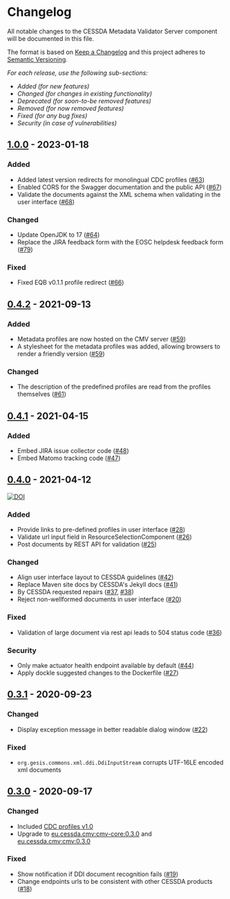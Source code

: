 # Changelog

All notable changes to the CESSDA Metadata Validator Server component will be documented in this file.

The format is based on [Keep a Changelog](http://keepachangelog.com/en/1.0.0/)
and this project adheres to [Semantic Versioning](http://semver.org/spec/v2.0.0.html).

*For each release, use the following sub-sections:*

- *Added (for new features)*  
- *Changed (for changes in existing functionality)*  
- *Deprecated (for soon-to-be removed features)*  
- *Removed (for now removed features)*  
- *Fixed (for any bug fixes)*  
- *Security (in case of vulnerabilities)*

## [1.0.0] - 2023-01-18

### Added

- Added latest version redirects for monolingual CDC profiles ([#63](https://github.com/cessda/cessda.cmv.server/issues/63))
- Enabled CORS for the Swagger documentation and the public API ([#67](https://github.com/cessda/cessda.cmv.server/issues/67))
- Validate the documents against the XML schema when validating in the user interface ([#68](https://github.com/cessda/cessda.cmv.server/issues/68))

### Changed

- Update OpenJDK to 17 ([#64](https://github.com/cessda/cessda.cmv.server/issues/64))
- Replace the JIRA feedback form with the EOSC helpdesk feedback form ([#79](https://github.com/cessda/cessda.cmv.server/issues/79))

### Fixed

- Fixed EQB v0.1.1 profile redirect ([#66](https://github.com/cessda/cessda.cmv.server/issues/66))

## [0.4.2] - 2021-09-13

### Added

- Metadata profiles are now hosted on the CMV server ([#59](https://github.com/cessda/cessda.cmv.server/issues/59))
- A stylesheet for the metadata profiles was added, allowing browsers to render a friendly
  version ([#59](https://github.com/cessda/cessda.cmv.server/issues/59))

### Changed

- The description of the predefined profiles are read from the profiles
  themselves ([#61](https://github.com/cessda/cessda.cmv.server/issues/61))

## [0.4.1] - 2021-04-15

### Added

- Embed JIRA issue collector code ([#48](https://github.com/cessda/cessda.cmv.server/issues/48))
- Embed Matomo tracking code ([#47](https://github.com/cessda/cessda.cmv.server/issues/47))

## [0.4.0] - 2021-04-12

[![DOI](https://zenodo.org/badge/DOI/10.5281/zenodo.4681201.svg)](https://doi.org/10.5281/zenodo.4681201)

### Added

- Provide links to pre-defined profiles in user interface ([#28](https://github.com/cessda/cessda.cmv.server/issues/28))
- Validate url input field in ResourceSelectionComponent ([#26](https://github.com/cessda/cessda.cmv.server/issues/26))
- Post documents by REST API for validation ([#25](https://github.com/cessda/cessda.cmv.server/issues/25))

### Changed

- Align user interface layout to CESSDA guidelines  ([#42](https://github.com/cessda/cessda.cmv.server/issues/42))
- Replace Maven site docs by CESSDA's Jekyll docs ([#41](https://github.com/cessda/cessda.cmv.server/issues/41))
- By CESSDA requested repairs ([#37](https://github.com/cessda/cessda.cmv.server/issues/37), [#38](https://github.com/cessda/cessda.cmv.server/issues/38))
- Reject non-wellformed documents in user interface ([#20](https://github.com/cessda/cessda.cmv.server/issues/20))

### Fixed

- Validation of large document via rest api leads to 504 status code ([#36](https://github.com/cessda/cessda.cmv.server/issues/36))

### Security

- Only make actuator health endpoint available by default ([#44](https://github.com/cessda/cessda.cmv.server/issues/44))
- Apply dockle suggested changes to the Dockerfile ([#27](https://github.com/cessda/cessda.cmv.server/issues/27))

## [0.3.1] - 2020-09-23

### Changed

- Display exception message in better readable dialog window ([#22](https://github.com/cessda/cessda.cmv.server/issues/22))

### Fixed

- `org.gesis.commons.xml.ddi.DdiInputStream` corrupts UTF-16LE encoded xml documents

## [0.3.0] - 2020-09-17

### Changed

- Included [CDC profiles v1.0](https://bitbucket.org/cessda/cessda.metadata.profiles/src/v1.0)
- Upgrade to [eu.cessda.cmv:cmv-core:0.3.0](https://github.com/cessda/cessda.cmv.core/releases/tag/v0.3.0) and [eu.cessda.cmv:cmv:0.3.0](https://github.com/cessda/cessda.cmv/releases/tag/v0.3.0)

### Fixed

- Show notification if DDI document recognition fails ([#19](https://github.com/cessda/cessda.cmv.server/issues/19))
- Change endpoints urls to be consistent with other CESSDA products ([#18](https://github.com/cessda/cessda.cmv.server/issues/18))

[1.0.0]: https://github.com/cessda/cessda.cmv.server/releases/tag/v1.0.0
[0.4.2]: https://github.com/cessda/cessda.cmv.server/releases/tag/v0.4.2
[0.4.1]: https://github.com/cessda/cessda.cmv.server/releases/tag/v0.4.1
[0.4.0]: https://github.com/cessda/cessda.cmv.server/releases/tag/v0.4.0
[0.3.1]: https://github.com/cessda/cessda.cmv.server/releases/tag/v0.3.1
[0.3.0]: https://github.com/cessda/cessda.cmv.server/releases/tag/v0.3.0
